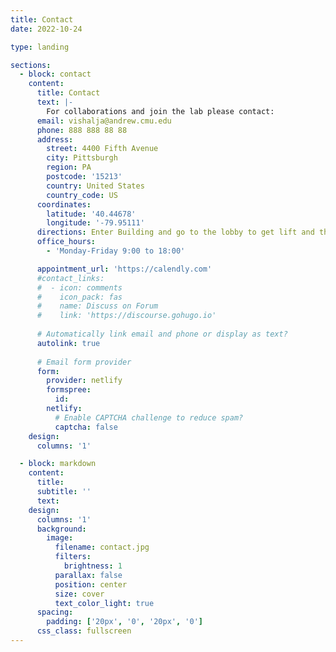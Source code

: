 ```yaml
---
title: Contact
date: 2022-10-24

type: landing

sections:
  - block: contact
    content:
      title: Contact
      text: |-
        For collaborations and join the lab please contact:
      email: vishalja@andrew.cmu.edu
      phone: 888 888 88 88
      address:
        street: 4400 Fifth Avenue 
        city: Pittsburgh
        region: PA
        postcode: '15213'
        country: United States
        country_code: US
      coordinates:
        latitude: '40.44678'
        longitude: '-79.95111'
      directions: Enter Building and go to the lobby to get lift and then go to Office 166A on Floor 1
      office_hours:
        - 'Monday-Friday 9:00 to 18:00'

      appointment_url: 'https://calendly.com'
      #contact_links:
      #  - icon: comments
      #    icon_pack: fas
      #    name: Discuss on Forum
      #    link: 'https://discourse.gohugo.io'
    
      # Automatically link email and phone or display as text?
      autolink: true
    
      # Email form provider
      form:
        provider: netlify
        formspree:
          id:
        netlify:
          # Enable CAPTCHA challenge to reduce spam?
          captcha: false
    design:
      columns: '1'

  - block: markdown
    content:
      title:
      subtitle: ''
      text:
    design:
      columns: '1'
      background:
        image: 
          filename: contact.jpg
          filters:
            brightness: 1
          parallax: false
          position: center
          size: cover
          text_color_light: true
      spacing:
        padding: ['20px', '0', '20px', '0']
      css_class: fullscreen
---
```

